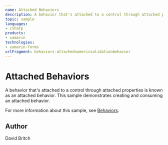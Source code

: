 ```yaml
---
name: Attached Behaviors
description: A behavior that's attached to a control through attached properties is known as an attached behavior. This sample demonstrates creating and consumi...
topic: sample
languages:
- csharp
products:
- xamarin
technologies:
- xamarin-forms
urlFragment: behaviors-attachednumericvalidationbehavior
---
```

Attached Behaviors
==================

A behavior that's attached to a control through attached properties is known as an attached behavior. This sample demonstrates creating and consuming an attached behavior.

For more information about this sample, see [Behaviors](https://developer.xamarin.com/guides/xamarin-forms/behaviors/).

Author
------

David Britch
